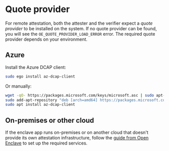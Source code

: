 # Quote provider
For remote attestation, both the attester and the verifier expect a *quote provider* to be installed on the system. If no quote provider can be found, you will see the `OE_QUOTE_PROVIDER_LOAD_ERROR` error. The required quote provider depends on your environment.

## Azure
Install the Azure DCAP client:
```bash
sudo ego install az-dcap-client
```
Or manually:
```bash
wget -qO- https://packages.microsoft.com/keys/microsoft.asc | sudo apt-key add
sudo add-apt-repository "deb [arch=amd64] https://packages.microsoft.com/ubuntu/`lsb_release -rs`/prod `lsb_release -cs` main"
sudo apt install az-dcap-client
```

## On-premises or other cloud
If the enclave app runs on-premises or on another cloud that doesn't provide its own attestation infrastructure, follow the [guide from Open Enclave](https://github.com/openenclave/openenclave/blob/master/docs/GettingStartedDocs/Contributors/NonAccMachineSGXLinuxGettingStarted.md#3-set-up-intel-dcap-quote-provider-library-qpl) to set up the required services.

